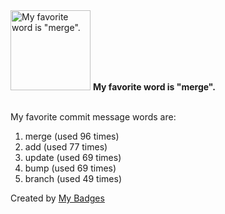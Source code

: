 <img src="https://my-badges.github.io/my-badges/favorite-word.png" alt="My favorite word is &quot;merge&quot;." title="My favorite word is &quot;merge&quot;." width="128">
<strong>My favorite word is &quot;merge&quot;.</strong>
<br><br>

My favorite commit message words are:

1. merge (used 96 times)
2. add (used 77 times)
3. update (used 69 times)
4. bump (used 69 times)
5. branch (used 49 times)


Created by <a href="https://github.com/my-badges/my-badges">My Badges</a>